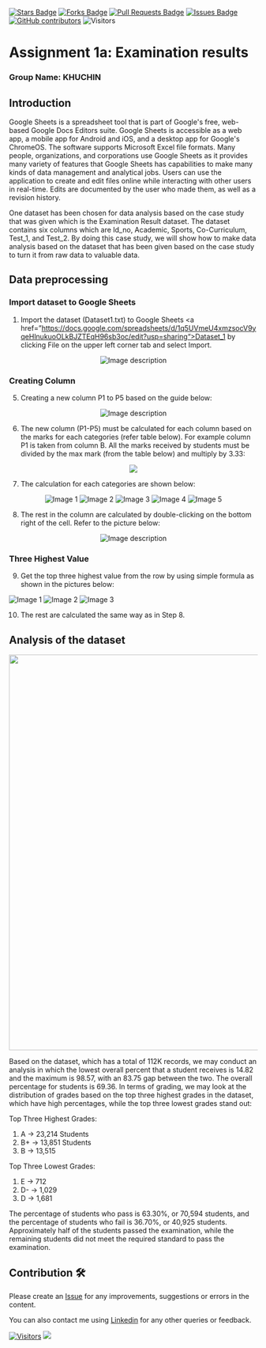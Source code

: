 <a href="https://github.com/drshahizan/BDM/stargazers"><img src="https://img.shields.io/github/stars/drshahizan/BDM" alt="Stars Badge"/></a>
<a href="https://github.com/drshahizan/BDM/network/members"><img src="https://img.shields.io/github/forks/drshahizan/BDM" alt="Forks Badge"/></a>
<a href="https://github.com/drshahizan/BDM/pulls"><img src="https://img.shields.io/github/issues-pr/drshahizan/BDM" alt="Pull Requests Badge"/></a>
<a href="https://github.com/drshahizan/BDM"><img src="https://img.shields.io/github/issues/drshahizan/BDM" alt="Issues Badge"/></a>
<a href="https://github.com/drshahizan/BDM/graphs/contributors"><img alt="GitHub contributors" src="https://img.shields.io/github/contributors/drshahizan/BDM?color=2b9348"></a>
![Visitors](https://api.visitorbadge.io/api/visitors?path=https%3A%2F%2Fgithub.com%2Fdrshahizan%2BDM&labelColor=%23d9e3f0&countColor=%23697689&style=flat)

# Assignment 1a: Examination results

### Group Name: KHUCHIN

## Introduction

Google Sheets is a spreadsheet tool that is part of Google's free, web-based Google Docs Editors suite. Google Sheets is accessible as a web app, a mobile app for Android and iOS, and a desktop app for Google's ChromeOS. The software supports Microsoft Excel file formats. Many people, organizations, and corporations use Google Sheets as it provides many variety of features that Google Sheets has capabilities to make many kinds of data management and analytical jobs. Users can use the application to create and edit files online while interacting with other users in real-time. Edits are documented by the user who made them, as well as a revision history. 

One dataset has been chosen for data analysis based on the case study that was given which is the Examination Result dataset. The dataset contains six columns which are Id_no, Academic, Sports, Co-Curriculum, Test_1, and Test_2. By doing this case study, we will show how to make data analysis based on the dataset that has been given based on the case study to turn it from raw data to valuable data.

## Data preprocessing

### Import dataset to Google Sheets
1. Import the dataset (Dataset1.txt) to Google Sheets <a href=”https://docs.google.com/spreadsheets/d/1q5UVmeU4xmzsocV9yqeHlnukuoOLkBJZTEqH96sb3oc/edit?usp=sharing“>Dataset_1</a> by clicking File on the upper left corner tab and select Import.
<div align="center">
  <img src="https://github.com/drshahizan/HPDP/blob/main/assignment/submission/ass1/KHUCHIN/case_study1a/DP1.png" alt="Image description">
</div>

### Creating Column
5. Creating a new column P1 to P5 based on the guide below:
<div align="center">
  <img src="https://github.com/drshahizan/HPDP/assets/118237589/930d3b47-d949-4e3e-b009-d7a1d859e3de" alt="Image description">
</div>

6. The new column (P1-P5) must be calculated for each column based on the marks for each categories (refer table below). For example column P1 is taken from column B. All the marks received by students must be divided by the max mark (from the table below) and multiply by 3.33:
<div align="center">   
<img src ="https://github.com/drshahizan/HPDP/assets/118237589/ea1f8809-23da-4b1b-83fa-60c3ec258483">
</div>

7. The calculation for each categories are shown below:
   
<div align="center">
  <img src="https://github.com/drshahizan/HPDP/assets/118237589/ebb52714-55fa-43e2-9a14-4947664b7021" alt="Image 1">
  <img src="https://github.com/drshahizan/HPDP/assets/118237589/4f6e014c-52ff-4571-b71a-fc0cb91888fc" alt="Image 2">
  <img src="https://github.com/drshahizan/HPDP/assets/118237589/09d18afe-cb57-499d-b7d9-02df23d9b94c" alt="Image 3">
  <img src="https://github.com/drshahizan/HPDP/assets/118237589/38a1450e-cf9f-4225-b19e-9d6e4f8df2dd" alt="Image 4">
  <img src="https://github.com/drshahizan/HPDP/assets/118237589/31da351c-0dd5-4f82-b709-0c5627be809a" alt="Image 5">
</div>


8. The rest in the column are calculated by double-clicking on the bottom right of the cell. Refer to the picture below:

<div align="center">
  <img src="https://github.com/drshahizan/HPDP/assets/118237589/ed360a0c-6810-46e1-8f6e-ae001d2b657a" alt="Image description">
</div>

### Three Highest Value

9. Get the top three highest value from the row by using simple formula as shown in the pictures below:

<div class="center-images">
    <img src="https://github.com/drshahizan/HPDP/assets/118237589/0911bd5e-4a5c-4804-82bb-017498677259" alt="Image 1">
    <img src="https://github.com/drshahizan/HPDP/assets/118237589/b37210a4-d4de-426e-8326-7f65ee782056" alt="Image 2">
    <img src="https://github.com/drshahizan/HPDP/assets/118237589/769ed382-82f9-41d1-acb3-2e6c230da1f0" alt="Image 3">
  </div>

10. The rest are calculated the same way as in Step 8.


## Analysis of the dataset

<div id="Google_Sheet_Dashboard" align="center">
<img src="https://github.com/drshahizan/HPDP/blob/main/assignment/submission/ass1/KHUCHIN/case_study1a/Google_Sheet_Dashboard.png" width="800"/>
</div>

Based on the dataset, which has a total of 112K records, we may conduct an analysis in which the lowest overall percent that a student receives is 14.82 and the maximum is 98.57, with an 83.75 gap between the two. The overall percentage for students is 69.36. In terms of grading, we may look at the distribution of grades based on the top three highest grades in the dataset, which have high percentages, while the top three lowest grades stand out:

Top Three Highest Grades:
1. A → 23,214 Students
2. B+ → 13,851 Students
3. B → 13,515

Top Three Lowest Grades:
1. E → 712
2. D- → 1,029 
3. D → 1,681

The percentage of students who pass is 63.30%, or 70,594 students, and the percentage of students who fail is 36.70%, or 40,925 students. Approximately half of the students passed the examination, while the remaining students did not meet the required standard to pass the examination.


## Contribution 🛠️
Please create an [Issue](https://github.com/drshahizan/BDM/issues) for any improvements, suggestions or errors in the content.

You can also contact me using [Linkedin](https://www.linkedin.com/in/drshahizan/) for any other queries or feedback.

[![Visitors](https://api.visitorbadge.io/api/visitors?path=https%3A%2F%2Fgithub.com%2Fdrshahizan&labelColor=%23697689&countColor=%23555555&style=plastic)](https://visitorbadge.io/status?path=https%3A%2F%2Fgithub.com%2Fdrshahizan)
![](https://hit.yhype.me/github/profile?user_id=81284918)


